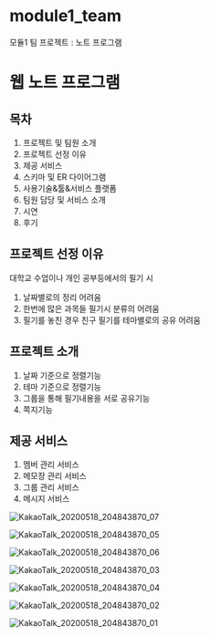 # module1_team
모듈1 팀 프로젝트 : 노트 프로그램


# 웹 노트 프로그램
## 목차
1. 프로젝트 및 팀원 소개
2. 프로젝트 선정 이유
3. 제공 서비스
4. 스키마 및 ER 다이어그램
5. 사용기술&툴&서비스 플랫폼
6. 팀원 담당 및 서비스 소개
7. 시연
8. 후기

## 프로젝트 선정 이유
대학교 수업이나 개인 공부등에서의 필기 시
1. 날짜별로의 정리 어려움
2. 한번에 많은 과목들 필기시 분류의 어려움
3. 필기를 놓친 경우 친구 필기를 테마별로의 공유 어려움

## 프로젝트 소개
1.  날짜 기준으로 정렬기능
2.  테마 기준으로 정렬기능 
3.  그룹을 통해 필기내용을 서로 공유기능
4.  쪽지기능

## 제공 서비스
1.  멤버 관리 서비스
2.  메모장 관리 서비스
3.  그룹 관리 서비스
4.  메시지 서비스 


![KakaoTalk_20200518_204843870_07](https://user-images.githubusercontent.com/49268465/82209988-33dceb80-9949-11ea-9853-77540b9690c2.jpg)

![KakaoTalk_20200518_204843870_05](https://user-images.githubusercontent.com/49268465/82210011-3a6b6300-9949-11ea-807c-10d41b9e383f.jpg)

![KakaoTalk_20200518_204843870_06](https://user-images.githubusercontent.com/49268465/82210015-3c352680-9949-11ea-961e-86d134b76570.jpg)

![KakaoTalk_20200518_204843870_03](https://user-images.githubusercontent.com/49268465/82210068-5242e700-9949-11ea-9244-40acc74c99b1.jpg)

![KakaoTalk_20200518_204843870_04](https://user-images.githubusercontent.com/49268465/82210087-5bcc4f00-9949-11ea-9f5a-12cac06096c3.jpg)

![KakaoTalk_20200518_204843870_02](https://user-images.githubusercontent.com/49268465/82210121-671f7a80-9949-11ea-8233-04f874d151f9.jpg)

![KakaoTalk_20200518_204843870_01](https://user-images.githubusercontent.com/49268465/82210138-6d155b80-9949-11ea-943d-d512e8765aa2.jpg)
 
